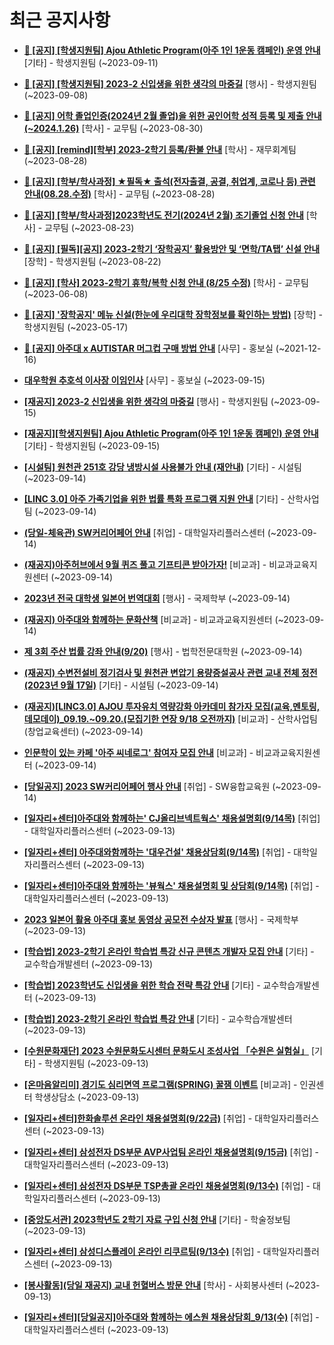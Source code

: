 # 최근 공지사항

* **[📌 [공지] [학생지원팀] Ajou Athletic Program(아주 1인 1운동 캠페인) 운영 안내](http://ajou.ac.kr/kr/ajou/notice.do?mode=view&amp;articleNo=221228&amp;article.offset=0&amp;articleLimit=30)**
 [기타] - 학생지원팀 (~2023-09-11)

* **[📌 [공지] [학생지원팀] 2023-2 신입생을 위한 생각의 마중길](http://ajou.ac.kr/kr/ajou/notice.do?mode=view&amp;articleNo=221191&amp;article.offset=0&amp;articleLimit=30)**
 [행사] - 학생지원팀 (~2023-09-08)

* **[📌 [공지] 어학 졸업인증(2024년 2월 졸업)을 위한 공인어학 성적 등록 및 제출 안내 (~2024.1.26)](http://ajou.ac.kr/kr/ajou/notice.do?mode=view&amp;articleNo=220675&amp;article.offset=0&amp;articleLimit=30)**
 [학사] - 교무팀 (~2023-08-30)

* **[📌 [공지] [remind][학부] 2023-2학기 등록/환불 안내](http://ajou.ac.kr/kr/ajou/notice.do?mode=view&amp;articleNo=220608&amp;article.offset=0&amp;articleLimit=30)**
 [학사] - 재무회계팀 (~2023-08-28)

* **[📌 [공지] [학부/학사과정] ★필독★ 출석(전자출결, 공결, 취업계, 코로나 등) 관련 안내(08.28.수정)](http://ajou.ac.kr/kr/ajou/notice.do?mode=view&amp;articleNo=220586&amp;article.offset=0&amp;articleLimit=30)**
 [학사] - 교무팀 (~2023-08-28)

* **[📌 [공지] [학부/학사과정]2023학년도 전기(2024년 2월) 조기졸업 신청 안내](http://ajou.ac.kr/kr/ajou/notice.do?mode=view&amp;articleNo=220402&amp;article.offset=0&amp;articleLimit=30)**
 [학사] - 교무팀 (~2023-08-23)

* **[📌 [공지] [필독][공지] 2023-2학기 ‘장학공지’ 활용방안 및 ‘면학/TA탭’ 신설 안내](http://ajou.ac.kr/kr/ajou/notice.do?mode=view&amp;articleNo=220288&amp;article.offset=0&amp;articleLimit=30)**
 [장학] - 학생지원팀 (~2023-08-22)

* **[📌 [공지] [학사] 2023-2학기 휴학/복학 신청 안내 (8/25 수정)](http://ajou.ac.kr/kr/ajou/notice.do?mode=view&amp;articleNo=215587&amp;article.offset=0&amp;articleLimit=30)**
 [학사] - 교무팀 (~2023-06-08)

* **[📌 [공지] &#x27;장학공지&#x27; 메뉴 신설(한눈에 우리대학 장학정보를 확인하는 방법)](http://ajou.ac.kr/kr/ajou/notice.do?mode=view&amp;articleNo=214764&amp;article.offset=0&amp;articleLimit=30)**
 [장학] - 학생지원팀 (~2023-05-17)

* **[📌 [공지] 아주대 x AUTISTAR 머그컵 구매 방법 안내](http://ajou.ac.kr/kr/ajou/notice.do?mode=view&amp;articleNo=147976&amp;article.offset=0&amp;articleLimit=30)**
 [사무] - 홍보실 (~2021-12-16)

* **[대우학원 추호석 이사장 이임인사](http://ajou.ac.kr/kr/ajou/notice.do?mode=view&amp;articleNo=221499&amp;article.offset=0&amp;articleLimit=30)**
 [사무] - 홍보실 (~2023-09-15)

* **[[재공지] 2023-2 신입생을 위한 생각의 마중길](http://ajou.ac.kr/kr/ajou/notice.do?mode=view&amp;articleNo=221497&amp;article.offset=0&amp;articleLimit=30)**
 [행사] - 학생지원팀 (~2023-09-15)

* **[[재공지][학생지원팀] Ajou Athletic Program(아주 1인 1운동 캠페인) 운영 안내](http://ajou.ac.kr/kr/ajou/notice.do?mode=view&amp;articleNo=221496&amp;article.offset=0&amp;articleLimit=30)**
 [기타] - 학생지원팀 (~2023-09-15)

* **[[시설팀] 원천관 251호 강당 냉방시설 사용불가 안내 (재안내)](http://ajou.ac.kr/kr/ajou/notice.do?mode=view&amp;articleNo=221491&amp;article.offset=0&amp;articleLimit=30)**
 [기타] - 시설팀 (~2023-09-14)

* **[[LINC 3.0] 아주 가족기업을 위한 법률 특화 프로그램 지원 안내](http://ajou.ac.kr/kr/ajou/notice.do?mode=view&amp;articleNo=221488&amp;article.offset=0&amp;articleLimit=30)**
 [기타] - 산학사업팀 (~2023-09-14)

* **[(당일-체육관) SW커리어페어 안내](http://ajou.ac.kr/kr/ajou/notice.do?mode=view&amp;articleNo=221473&amp;article.offset=0&amp;articleLimit=30)**
 [취업] - 대학일자리플러스센터 (~2023-09-14)

* **[(재공지)아주허브에서 9월 퀴즈 풀고 기프티콘 받아가자!](http://ajou.ac.kr/kr/ajou/notice.do?mode=view&amp;articleNo=221469&amp;article.offset=0&amp;articleLimit=30)**
 [비교과] - 비교과교육지원센터 (~2023-09-14)

* **[2023년 전국 대학생 일본어 번역대회](http://ajou.ac.kr/kr/ajou/notice.do?mode=view&amp;articleNo=221464&amp;article.offset=0&amp;articleLimit=30)**
 [행사] - 국제학부 (~2023-09-14)

* **[(재공지) 아주대와 함께하는 문화산책](http://ajou.ac.kr/kr/ajou/notice.do?mode=view&amp;articleNo=221463&amp;article.offset=0&amp;articleLimit=30)**
 [비교과] - 비교과교육지원센터 (~2023-09-14)

* **[제 3회 주산 법률 강좌 안내(9/20)](http://ajou.ac.kr/kr/ajou/notice.do?mode=view&amp;articleNo=221454&amp;article.offset=0&amp;articleLimit=30)**
 [행사] - 법학전문대학원 (~2023-09-14)

* **[(재공지) 수변전설비 정기검사 및 원천관 변압기 용량증설공사 관련 교내 전체 정전(2023년 9월 17일)](http://ajou.ac.kr/kr/ajou/notice.do?mode=view&amp;articleNo=221451&amp;article.offset=0&amp;articleLimit=30)**
 [기타] - 시설팀 (~2023-09-14)

* **[(재공지)[LINC3.0] AJOU 투자유치 역량강화 아카데미 참가자 모집(교육,멘토링,데모데이)_09.19.~09.20.(모집기한 연장 9/18 오전까지)](http://ajou.ac.kr/kr/ajou/notice.do?mode=view&amp;articleNo=221449&amp;article.offset=0&amp;articleLimit=30)**
 [비교과] - 산학사업팀(창업교육센터) (~2023-09-14)

* **[인문학이 있는 카페 &#x27;아주 씨네로그&#x27; 참여자 모집 안내](http://ajou.ac.kr/kr/ajou/notice.do?mode=view&amp;articleNo=221447&amp;article.offset=0&amp;articleLimit=30)**
 [비교과] - 비교과교육지원센터 (~2023-09-14)

* **[[당일공지] 2023 SW커리어페어 행사 안내](http://ajou.ac.kr/kr/ajou/notice.do?mode=view&amp;articleNo=221446&amp;article.offset=0&amp;articleLimit=30)**
 [취업] - SW융합교육원 (~2023-09-14)

* **[[일자리+센터]아주대와 함께하는&#x27; CJ올리브넥트웍스&#x27; 채용설명회(9/14목)](http://ajou.ac.kr/kr/ajou/notice.do?mode=view&amp;articleNo=221429&amp;article.offset=0&amp;articleLimit=30)**
 [취업] - 대학일자리플러스센터 (~2023-09-13)

* **[[일자리+센터] 아주대와함께하는 &#x27;대우건설&#x27; 채용상담회(9/14목)](http://ajou.ac.kr/kr/ajou/notice.do?mode=view&amp;articleNo=221428&amp;article.offset=0&amp;articleLimit=30)**
 [취업] - 대학일자리플러스센터 (~2023-09-13)

* **[[일자리+센터]아주대와 함께하는 &#x27;뷰웍스&#x27; 채용설명회 및 상담회(9/14목)](http://ajou.ac.kr/kr/ajou/notice.do?mode=view&amp;articleNo=221427&amp;article.offset=0&amp;articleLimit=30)**
 [취업] - 대학일자리플러스센터 (~2023-09-13)

* **[2023 일본어 활용 아주대 홍보 동영상 공모전 수상자 발표](http://ajou.ac.kr/kr/ajou/notice.do?mode=view&amp;articleNo=221421&amp;article.offset=0&amp;articleLimit=30)**
 [행사] - 국제학부 (~2023-09-13)

* **[[학습법] 2023-2학기 온라인 학습법 특강 신규 콘텐츠 개발자 모집 안내](http://ajou.ac.kr/kr/ajou/notice.do?mode=view&amp;articleNo=221416&amp;article.offset=0&amp;articleLimit=30)**
 [기타] - 교수학습개발센터 (~2023-09-13)

* **[[학습법] 2023학년도 신입생을 위한 학습 전략 특강 안내](http://ajou.ac.kr/kr/ajou/notice.do?mode=view&amp;articleNo=221415&amp;article.offset=0&amp;articleLimit=30)**
 [기타] - 교수학습개발센터 (~2023-09-13)

* **[[학습법] 2023-2학기 온라인 학습법 특강 안내](http://ajou.ac.kr/kr/ajou/notice.do?mode=view&amp;articleNo=221414&amp;article.offset=0&amp;articleLimit=30)**
 [기타] - 교수학습개발센터 (~2023-09-13)

* **[[수원문화재단] 2023 수원문화도시센터 문화도시 조성사업 「수원은 실험실」](http://ajou.ac.kr/kr/ajou/notice.do?mode=view&amp;articleNo=221410&amp;article.offset=0&amp;articleLimit=30)**
 [기타] - 학생지원팀 (~2023-09-13)

* **[[온마음알리미] 경기도 심리면역 프로그램(SPRING) 꿀잼 이벤트](http://ajou.ac.kr/kr/ajou/notice.do?mode=view&amp;articleNo=221404&amp;article.offset=0&amp;articleLimit=30)**
 [비교과] - 인권센터 학생상담소 (~2023-09-13)

* **[[일자리+센터]한화솔루션 온라인 채용설명회(9/22금)](http://ajou.ac.kr/kr/ajou/notice.do?mode=view&amp;articleNo=221376&amp;article.offset=0&amp;articleLimit=30)**
 [취업] - 대학일자리플러스센터 (~2023-09-13)

* **[[일자리+센터] 삼성전자 DS부문 AVP사업팀 온라인 채용설명회(9/15금)](http://ajou.ac.kr/kr/ajou/notice.do?mode=view&amp;articleNo=221375&amp;article.offset=0&amp;articleLimit=30)**
 [취업] - 대학일자리플러스센터 (~2023-09-13)

* **[[일자리+센터] 삼성전자 DS부문 TSP총괄 온라인 채용설명회(9/13수)](http://ajou.ac.kr/kr/ajou/notice.do?mode=view&amp;articleNo=221373&amp;article.offset=0&amp;articleLimit=30)**
 [취업] - 대학일자리플러스센터 (~2023-09-13)

* **[[중앙도서관] 2023학년도 2학기 자료 구입 신청 안내](http://ajou.ac.kr/kr/ajou/notice.do?mode=view&amp;articleNo=221372&amp;article.offset=0&amp;articleLimit=30)**
 [기타] - 학술정보팀 (~2023-09-13)

* **[[일자리+센터] 삼성디스플레이 온라인 리쿠르팅(9/13수)](http://ajou.ac.kr/kr/ajou/notice.do?mode=view&amp;articleNo=221371&amp;article.offset=0&amp;articleLimit=30)**
 [취업] - 대학일자리플러스센터 (~2023-09-13)

* **[[봉사활동](당일 재공지) 교내 헌혈버스 방문 안내](http://ajou.ac.kr/kr/ajou/notice.do?mode=view&amp;articleNo=221360&amp;article.offset=0&amp;articleLimit=30)**
 [학사] - 사회봉사센터 (~2023-09-13)

* **[[일자리+센터][당일공지]아주대와 함께하는 에스원 채용상담회_9/13(수)](http://ajou.ac.kr/kr/ajou/notice.do?mode=view&amp;articleNo=221359&amp;article.offset=0&amp;articleLimit=30)**
 [취업] - 대학일자리플러스센터 (~2023-09-13)
